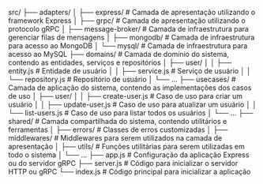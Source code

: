 src/
├── adapters/
│   ├── express/         # Camada de apresentação utilizando o framework Express
│   ├── grpc/            # Camada de apresentação utilizando o protocolo gRPC
│   ├── message-broker/  # Camada de infraestrutura para gerenciar filas de mensagens
│   ├── mongodb/         # Camada de infraestrutura para acesso ao MongoDB
│   └── mysql/           # Camada de infraestrutura para acesso ao MySQL
├── domains/             # Camada de domínio do sistema, contendo as entidades, serviços e repositórios
│   ├── user/
│   │   ├── entity.js    # Entidade de usuário
│   │   ├── service.js   # Serviço de usuário
│   │   └── repository.js # Repositório de usuário
│   └── ...
├── usecases/            # Camada de aplicação do sistema, contendo as implementações dos casos de uso
│   ├── user/
│   │   ├── create-user.js # Caso de uso para criar um usuário
│   │   ├── update-user.js # Caso de uso para atualizar um usuário
│   │   └── list-users.js  # Caso de uso para listar todos os usuários
│   └── ...
├── shared/              # Camada compartilhada do sistema, contendo utilitários e ferramentas
│   ├── errors/          # Classes de erros customizadas
│   ├── middlewares/     # Middlewares para serem utilizados na camada de apresentação
│   ├── utils/           # Funções utilitárias para serem utilizadas em todo o sistema
│   └── ...
├── app.js               # Configuração da aplicação Express ou do servidor gRPC
├── server.js            # Código para inicializar o servidor HTTP ou gRPC
└── index.js             # Código principal para inicializar a aplicação
